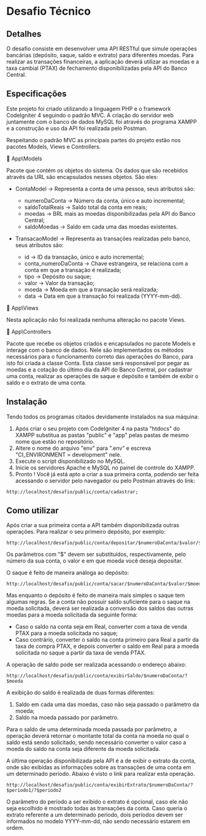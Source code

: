 # Desafio Técnico

## Detalhes

O desafio consiste em desenvolver uma API RESTful que simule operações bancárias (depósito, saque, saldo e extrato) para diferentes moedas. Para realizar as transações financeiras, a aplicação deverá utilizar as moedas e a taxa cambial (PTAX) de fechamento disponibilizadas pela API do Banco Central.

## Especificações

Este projeto foi criado utilizando a linguagem PHP e o framework CodeIgniter 4 seguindo o padrão MVC. A criação do servidor web juntamente com o banco de dados MySQL foi através do programa XAMPP e a construção e uso da API foi realizada pelo Postman.

Respeitando o padrão MVC as principais partes do projeto estão nos pacotes Models, Views e Controllers.

📁 App\Models

Pacote que contém os objetos do sistema. Os dados que são recebidos através da URL são encapsulados nesses objetos. São eles:

* ContaModel -> Representa a conta de uma pessoa, seus atributos são: 
    * numeroDaConta -> Número da conta, único e auto incremental;
    * saldoTotalReais -> Saldo total da conta em reais;
    * moedas -> BRL mais as moedas disponibilizadas pela API do Banco Central;
    * saldoMoedas -> Saldo em cada uma das moedas existentes.

* TransacaoModel -> Representa as transações realizadas pelo banco, seus atributos são:
    * id -> ID da transação, único e auto incremental;
    * conta_numeroDaConta -> Chave estrangeira, se relaciona com a conta em que a transação é realizada;
    * tipo -> Depósito ou saque;
    * valor -> Valor da transação;
    * moeda -> Moeda em que a transação será realizada;
    * data -> Data em que a transação foi realizada (YYYY-mm-dd).

📁 App\Views

Nesta aplicação não foi realizada nenhuma alteração no pacote Views.

📁 App\Controllers

Pacote que recebe os objetos criados e encapsulados no pacote Models e interage com o banco de dados. Nele são implementados os métodos necessários para o funcionamento correto das operações do Banco, para isto foi criada a classe Conta. Esta classe será responsável por pegar as moedas e a cotação do último dia da API do Banco Central, por cadastrar uma conta, realizar as operações de saque e depósito e também de exibir o saldo e o extrato de uma conta.

## Instalação

Tendo todos os programas citados devidamente instalados na sua máquina:

1. Após criar o seu projeto com CodeIgniter 4 na pasta "htdocs" do XAMPP substitua as pastas "public" e "app" pelas pastas de mesmo nome que estão no repositório.
2. Altere o nome do arquivo "env" para ".env" e escreva "CI_ENVIRONMENT = development" nele.
3. Execute o script disponibilizado no MySQL.
4. Inicie os servidores Apache e MySQL no painel de controle do XAMPP.
5. Pronto ! Você já está apto a criar a sua primeira conta, podendo ser feita acessando o servidor pelo navegador ou pelo Postman através do link:

```
http://localhost/desafio/public/conta/cadastrar;
```

## Como utilizar

Após criar a sua primeira conta a API também disponibilizada outras operações. Para realizar o seu primeiro depósito, por exemplo:

```
http://localhost/desafio/public/conta/depositar/$numeroDaConta/$valor/$moeda
```

Os parâmetros com "$" devem ser substituídos, respectivamente, pelo número da sua conta, o valor e em que moeda você deseja depositar.

O saque é feito de maneira análoga ao depósito:

```
http://localhost/desafio/public/conta/sacar/$numeroDaConta/$valor/$moeda
```

Mas enquanto o depósito é feito de maneira mais simples o saque tem algumas regras. Se a conta não possuir saldo suficiente para o saque na moeda solicitada, deverá ser realizada a conversão dos saldos das outras moedas para a moeda solicitada da seguinte forma:
* Caso o saldo na conta seja em Real, converter com a taxa de venda PTAX
para a moeda solicitada no saque;
* Caso contrário, converter o saldo na conta primeiro para Real a partir da
taxa de compra PTAX, e depois converter o saldo em Real para a moeda
solicitada no saque a partir da taxa de venda PTAX.

A operação de saldo pode ser realizada acessando o endereço abaixo:

```
http://localhost/desafio/public/conta/exibirSaldo/$numeroDaConta/?$moeda
```

A exibição do saldo é realizada de duas formas diferentes:
1. Saldo em cada uma das moedas, caso não seja passado o parâmetro da moeda;
1. Saldo na moeda passado por parâmetro.

Para o saldo de uma determinada moeda passada por parâmetro, a operação deverá retornar o montante total da conta na moeda no qual o saldo está sendo solicitado, sendo necessário converter o valor caso a moeda do saldo na conta seja diferente da moeda solicitada.

A última operação disponibilizada pela API é a de exibir o extrato da conta, onde são exibidas as informações sobre as transações de uma conta em um determinado período. Abaixo é visto o link para realizar esta operação.


```
http://localhost/desafio/public/conta/exibirExtrato/$numeroDaConta/?$periodo1/?$periodo2
```

O parâmetro do período a ser exibido o extrato é opcional, caso ele não seja escolhido é mostrado todas as transações da conta. Caso queria o extrato referente a um determinado período, dois períodos devem ser informados no modelo YYYY-mm-dd, não sendo necessário estarem em ordem.
